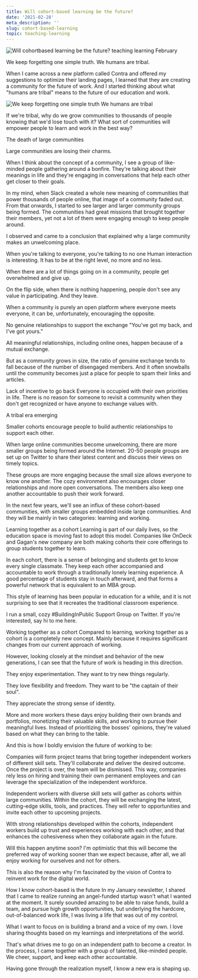 ```yaml
---
title: Will cohort-based learning be the future?
date: '2021-02-28'
meta_description: ''
slug: cohort-based-learning
topic: teaching-learning
---
```


<img src="/images/blog/cohort-based-learning-1.jpeg" alt="Will cohortbased learning be the future? teaching  learning February" class="cover-image" />


We keep forgetting one simple truth. We humans are tribal.

When I came across a new platform called Contra and offered my suggestions to optimize their landing pages, I learned that they are creating a community for the future of work. And I started thinking about what "humans are tribal" means to the future of our education and work.

<img src="/images/blog/cohort-based-learning-2.jpeg" alt="We keep forgetting one simple truth We humans are tribal" />

If we're tribal, why do we grow communities to thousands of people knowing that we'd lose touch with it? What sort of communities will empower people to learn and work in the best way?

The death of large communities



Large communities are losing their charms.

When I think about the concept of a community, I see a group of like-minded people gathering around a bonfire. They're talking about their meanings in life and they're engaging in conversations that help each other get closer to their goals.

In my mind, when Slack created a whole new meaning of communities that power thousands of people online, that image of a community faded out. From that onwards, I started to see larger and larger community groups being formed. The communities had great missions that brought together their members, yet not a lot of them were engaging enough to keep people around.

I observed and came to a conclusion that explained why a large community makes an unwelcoming place.

When you're talking to everyone, you're talking to no one
Human interaction is interesting. It has to be at the right level, no more and no less.

When there are a lot of things going on in a community, people get overwhelmed and give up.

On the flip side, when there is nothing happening, people don't see any value in participating. And they leave.

When a community is purely an open platform where everyone meets everyone, it can be, unfortunately, encouraging the opposite.

No genuine relationships to support the exchange
"You've got my back, and I've got yours."

All meaningful relationships, including online ones, happen because of a mutual exchange.

But as a community grows in size, the ratio of genuine exchange tends to fall because of the number of disengaged members. And it often snowballs until the community becomes just a place for people to spam their links and articles.

Lack of incentive to go back
Everyone is occupied with their own priorities in life. There is no reason for someone to revisit a community when they don't get recognized or have anyone to exchange values with.

A tribal era emerging



Smaller cohorts encourage people to build authentic relationships to support each other.

When large online communities become unwelcoming, there are more smaller groups being formed around the Internet. 20-50 people groups are set up on Twitter to share their latest content and discuss their views on timely topics.

These groups are more engaging because the small size allows everyone to know one another. The cozy environment also encourages closer relationships and more open conversations. The members also keep one another accountable to push their work forward.

In the next few years, we'll see an influx of these cohort-based communities, with smaller groups embedded inside large communities. And they will be mainly in two categories: learning and working.

Learning together as a cohort
Learning is part of our daily lives, so the education space is moving fast to adopt this model. Companies like OnDeck and Gagan's new company are both making cohorts their core offerings to group students together to learn.

In each cohort, there is a sense of belonging and students get to know every single classmate. They keep each other accompanied and accountable to work through a traditionally lonely learning experience. A good percentage of students stay in touch afterward, and that forms a powerful network that is equivalent to an MBA group.

This style of learning has been popular in education for a while, and it is not surprising to see that it recreates the traditional classroom experience.

I run a small, cozy #BuildingInPublic Support Group on Twitter. If you're interested, say hi to me here.

Working together as a cohort
Compared to learning, working together as a cohort is a completely new concept. Mainly because it requires significant changes from our current approach of working.

However, looking closely at the mindset and behavior of the new generations, I can see that the future of work is heading in this direction.

They enjoy experimentation. They want to try new things regularly.

They love flexibility and freedom. They want to be "the captain of their soul".

They appreciate the strong sense of identity.

More and more workers these days enjoy building their own brands and portfolios, monetizing their valuable skills, and working to pursue their meaningful lives. Instead of prioritizing the bosses' opinions, they're valued based on what they can bring to the table.

And this is how I boldly envision the future of working to be:

Companies will form project teams that bring together independent workers of different skill sets. They'll collaborate and deliver the desired outcome. Once the project is over, the team will be dismissed. This way, companies rely less on hiring and training their own permanent employees and can leverage the specialization of the independent workforce.

Independent workers with diverse skill sets will gather as cohorts within large communities. Within the cohort, they will be exchanging the latest, cutting-edge skills, tools, and practices. They will refer to opportunities and invite each other to upcoming projects.

With strong relationships developed within the cohorts, independent workers build up trust and experiences working with each other, and that enhances the cohesiveness when they collaborate again in the future.

Will this happen anytime soon? I'm optimistic that this will become the preferred way of working sooner than we expect because, after all, we all enjoy working for ourselves and not for others.

This is also the reason why I'm fascinated by the vision of Contra to reinvent work for the digital world.

How I know cohort-based is the future
In my January newsletter, I shared that I came to realize running an angel-funded startup wasn't what I wanted at the moment. It surely sounded amazing to be able to raise funds, build a team, and pursue high growth opportunities, but underlying the hardcore, out-of-balanced work life, I was living a life that was out of my control.

What I want to focus on is building a brand and a voice of my own. I love sharing thoughts based on my learnings and interpretations of the world.

That's what drives me to go on an independent path to become a creator. In the process, I came together with a group of talented, like-minded people. We cheer, support, and keep each other accountable.

Having gone through the realization myself, I know a new era is shaping up.
